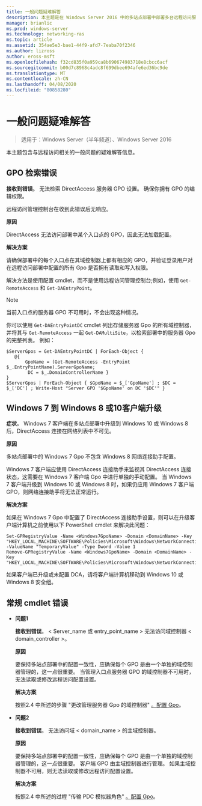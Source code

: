 ```yaml
---
title: 一般问题疑难解答
description: 本主题是在 Windows Server 2016 中的多站点部署中部署多台远程访问服务器指南的一部分。
manager: brianlic
ms.prod: windows-server
ms.technology: networking-ras
ms.topic: article
ms.assetid: 354ae5e3-bae1-44f9-afd7-7eaba70f2346
ms.author: lizross
author: eross-msft
ms.openlocfilehash: f32cd835f0a959ca8b690674983718e8cbcc6acf
ms.sourcegitcommit: b00d7c8968c4adc8f699dbee694afe6ed36bc9de
ms.translationtype: MT
ms.contentlocale: zh-CN
ms.lasthandoff: 04/08/2020
ms.locfileid: "80858280"
---
```

# <a name="troubleshooting-general-issues"></a>一般问题疑难解答

>适用于：Windows Server（半年频道）、Windows Server 2016

本主题包含与远程访问相关的一般问题的疑难解答信息。  
  
## <a name="gpo-retrieval-error"></a>GPO 检索错误  
**接收到错误**。 无法检索 DirectAccess 服务器 GPO 设置。 确保你拥有 GPO 的编辑权限。  
  
远程访问管理控制台在收到此错误后无响应。  
  
**原因**  
  
DirectAccess 无法访问部署中某个入口点的 GPO，因此无法加载配置。  
  
**解决方案**  
  
请确保部署中的每个入口点在其域控制器上都有相应的 GPO，并验证登录用户对在远程访问部署中配置的所有 Gpo 是否拥有读取和写入权限。  
  
解决方法是使用配置 cmdlet，而不是使用远程访问管理控制台;例如，使用 `Get-RemoteAccess` 和 `Get-DAEntryPoint`。  
  
> [!NOTE]  
> 当前入口点的服务器 GPO 不可用时，不会出现这种情况。  
  
你可以使用 `Get-DAEntryPointDC` cmdlet 列出存储服务器 Gpo 的所有域控制器，并将其与 `Get-RemoteAccess` 一起 `Get-DAMultiSite`，以检索部署中的服务器 Gpo 的完整列表。 例如：  
  
```  
$ServerGpos = Get-DAEntryPointDC | ForEach-Object {   
   @{   
       GpoName = (Get-RemoteAccess -EntryPoint $_.EntryPointName).ServerGpoName;   
        DC = $_.DomainControllerName }   
}  
$ServerGpos | ForEach-Object { $GpoName = $_['GpoName'] ; $DC = $_['DC'] ; Write-Host "Server GPO '$GpoName' on DC '$DC'" }  
```  
  
## <a name="windows-7-to-windows-8-or-10-client-upgrade"></a>Windows 7 到 Windows 8 或10客户端升级  
**症状**。 Windows 7 客户端在多站点部署中升级到 Windows 10 或 Windows 8 后，DirectAccess 连接在网络列表中不可见。  
  
**原因**  
  
多站点部署中的 Windows 7 Gpo 不包含 Windows 8 网络连接助手配置。  
  
 Windows 7 客户端应使用 DirectAccess 连接助手来监视其 DirectAccess 连接状态，这需要在 Windows 7 客户端 Gpo 中进行单独的手动配置。 当 Windows 7 客户端升级到 Windows 10 或 Windows 8 时，如果仍应用 Windows 7 客户端 GPO，则网络连接助手将无法正常运行。  
  
**解决方案**  
  
如果在 Windows 7 Gpo 中配置了 DirectAccess 连接助手设置，则可以在升级客户端计算机之前使用以下 PowerShell cmdlet 来解决此问题：  
  
```  
Set-GPRegistryValue -Name <Windows7GpoName> -Domain <DomainName> -Key "HKEY_LOCAL_MACHINE\SOFTWARE\Policies\Microsoft\Windows\NetworkConnectivityAssistant" -ValueName "TemporaryValue" -Type Dword -Value 1  
Remove-GPRegistryValue -Name <Windows7GpoName> -Domain <DomainName> -Key "HKEY_LOCAL_MACHINE\SOFTWARE\Policies\Microsoft\Windows\NetworkConnectivityAssistant"  
```  
  
如果客户端已升级或未配置 DCA，请将客户端计算机移动到 Windows 10 或 Windows 8 安全组。  
  
## <a name="general-cmdlet-errors"></a>常规 cmdlet 错误  
  
-   **问题1**  
  
    **接收到错误**。 < Server_name 或 entry_point_name > 无法访问域控制器 < domain_controller >。  
  
    **原因**  
  
    要保持多站点部署中的配置一致性，应确保每个 GPO 是由一个单独的域控制器管理的，这一点很重要。 当管理入口点服务器 GPO 的域控制器不可用时，无法读取或修改远程访问配置设置。  
  
    **解决方案**  
  
    按照2.4 中所述的步骤 "更改管理服务器 Gpo 的域控制器" [。配置 Gpo](assetId:///b1960686-a81e-4f48-83f1-cc4ea484df43#ConfigGPOs)。  
  
-   **问题2**  
  
    **接收到错误**。 无法访问域 < domain_name > 的主域控制器。  
  
    **原因**  
  
    要保持多站点部署中的配置一致性，应确保每个 GPO 是由一个单独的域控制器管理的，这一点很重要。 客户端 GPO 由主域控制器进行管理。 如果主域控制器不可用，则无法读取或修改远程访问配置设置。  
  
    **解决方案**  
  
    按照2.4 中所述的过程 "传输 PDC 模拟器角色" [。配置 Gpo](assetId:///b1960686-a81e-4f48-83f1-cc4ea484df43#ConfigGPOs)。  
  


